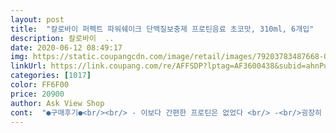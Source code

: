 ```yaml
---
layout: post 
title:  "칼로바이 퍼펙트 파워쉐이크 단백질보충제 프로틴음료 초코맛, 310ml, 6개입" 
description: 칼로바이  ..
date: 2020-06-12 08:49:17 
img: https://static.coupangcdn.com/image/retail/images/79203783487668-0f02e3e7-98dd-4705-b4fd-062a1aed8a08.jpg 
linkUrl: https://link.coupang.com/re/AFFSDP?lptag=AF3600438&subid=ahnPublicAsk&pageKey=272301067&itemId=857227117&vendorItemId=4322594429&traceid=V0-113-0f03248dbe8740bd 
categories: [1017] 
color: FF6F00 
price: 20900 
author: Ask View Shop 
cont:  "●구매후기●<br/><br/> - 이보다 간편한 프로틴은 없었다 <br/> -<br/>굉장히 힘들게 흔들어야 좀 풀린다는 거에요.<br/><br/>그래서 바로 주문!!<br/>단백질 31g, 아미노산 18종, 가장 부담없이 먹을 수 있는 초코맛.<br/><br/>단백질함량 높고 맛도 좋아요.<br/><br/>딱 하나 흠이라면 바닥에 부유물들이 가라앉은 게 잘 풀리지 않아서<br/>마실때의 질감도 상당히 퍽퍽합니다.<br/><br/>마침 파우더가 떨어져 구매하려하던 찰나에, 김종국씨가 광고하는<br/>무엇보다 운동의 대명사인 김종국씨가 광고를 한다는 부분이 훅 끌리더라고요.<br/><br/>배송도 빠르고 맛있고 포만감 있어요.<br/> ㅎㅎ 운동 열심히 한 날 먹고 있어요.<br/><br/>역시 먹는 것 까지가 운동입니다.<br/><br/>역시 일단 간편해서 너무 좋습니다.<br/> 뚜껑열고 바로 원샷!!<br/>재구매 의사 200% 입니다.<br/><br/>정말 간편하게 맛있는 프로틴 제품을 찾으시는 분들에게 추천하고 싶습니다.<br/><br/>초코맛도 역시 진하게나서 너무 좋았습니다.<br/><br/>파우더에 텀블러에 .<br/>.<br/>프로틴 한 번 먹기 정말 귀찮았습니다.<br/><br/>퍼펙트 파워쉐이크를 보고 검색을 해보았죠.<br/><br/>평소 운동 후 파우더 형태의 프로틴를 즐겨먹던 저로써는<br/>" 
---
```

